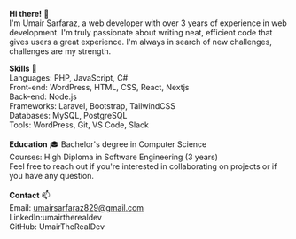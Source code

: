 **Hi there!** 👋<br>
I'm Umair Sarfaraz, a web developer with over 3 years of experience in web development. I'm truly passionate about writing neat, efficient code that gives users a great experience. I'm always in search of new challenges, challenges are my strength.

**Skills** 🚀<br>
Languages: PHP, JavaScript, C#<br>
Front-end: WordPress, HTML, CSS, React, Nextjs<br>
Back-end: Node.js<br>
Frameworks: Laravel, Bootstrap, TailwindCSS<br>
Databases: MySQL, PostgreSQL<br>
Tools: WordPress, Git, VS Code, Slack<br><br>
**Education** 🎓
Bachelor's degree in Computer Science<br>
Courses: High Diploma in Software Engineering (3 years)<br>
Feel free to reach out if you're interested in collaborating on projects or if you have any question.<br><br>
**Contact** 📫
<br>Email: umairsarfaraz829@gmail.com<br>
LinkedIn:umairtherealdev<br>
GitHub: UmairTheRealDev<br>
